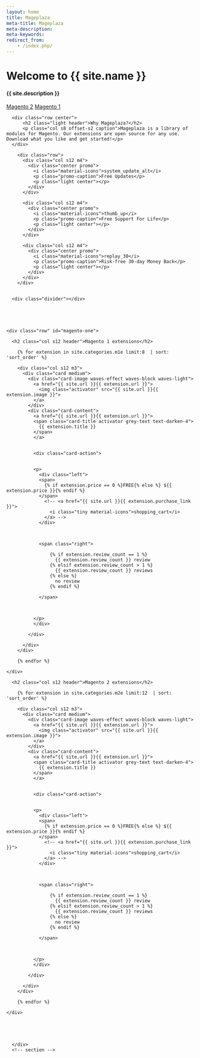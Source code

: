 ```yaml
---
layout: home
title: Mageplaza
meta-title: Mageplaza
meta-description: 
meta-keywords: 
redirect_from:
    - /index.php/
---
```





<div class="section no-pad-bot" id="index-banner">
    <div class="container">
        <h1 class="header center">Welcome to {{ site.name }}</h1>
        <div class="row center">
            <h4 class="header col s12 light center">{{ site.description }}</h4>
        </div>
        <div class="row center">
            <a href="{{ site.url }}/magento-2-extensions/" class="btn-light btn-large waves-effect waves-light">Magento 2</a>
            <a href="{{ site.url }}/magento-extensions/" class="btn-light btn-large waves-effect waves-light">Magento 1</a>
        </div>
    </div>
</div>



<div class="container">
  <div class="section">



      <div class="row center">
          <h2 class="light header">Why Mageplaza?</h2>
          <p class="col s8 offset-s2 caption">Mageplaza is a library of modules for Magento. Our extensions are open source for any use. Download what you like and get started!</p>
      </div>

        <div class="row">
          <div class="col s12 m4">
            <div class="center promo">
              <i class="material-icons">system_update_alt</i>
              <p class="promo-caption">Free Updates</p>
              <p class="light center"></p>
            </div>
          </div>

          <div class="col s12 m4">
            <div class="center promo">
              <i class="material-icons">thumb_up</i>
              <p class="promo-caption">Free Support For Life</p>
              <p class="light center"></p>
            </div>
          </div>

          <div class="col s12 m4">
            <div class="center promo">
              <i class="material-icons">replay_30</i>
              <p class="promo-caption">Risk-free 30-day Money Back</p>
              <p class="light center"></p>
            </div>
          </div>
        </div>


      <div class="divider"></div>


      


    <div class="row" id="magento-one">

      <h2 class="col s12 header">Magento 1 extensions</h2>

        {% for extension in site.categories.m1e limit:8  | sort: 'sort_order' %}
          
        <div class="col s12 m3">
          <div class="card medium">
            <div class="card-image waves-effect waves-block waves-light">
              <a href="{{ site.url }}{{ extension.url }}">
                <img class="activator" src="{{ site.url }}{{ extension.image }}">
              </a>
            </div>
            <div class="card-content">
              <a href="{{ site.url }}{{ extension.url }}">
              <span class="card-title activator grey-text text-darken-4">
                {{ extension.title }}
              </span>
              </a>
              

              <div class="card-action">
               

              <p>
                <div class="left">
                <span>
                  {% if extension.price == 0 %}FREE{% else %} ${{ extension.price }}{% endif %}
                </span>
                  <!-- <a href="{{ site.url }}{{ extension.purchase_link }}">
                    <i class="tiny material-icons">shopping_cart</i>
                  </a> -->
                </div>



                <span class="right">

                    {% if extension.review_count == 1 %}
                      {{ extension.review_count }} review
                    {% elsif extension.review_count > 1 %}  
                      {{ extension.review_count }} reviews
                    {% else %}
                      no review
                    {% endif %}
                  
                </span>

              

              </p>
              </div>

            </div>
            
          </div>
        </div>

        {% endfor %}

    </div>


  <div class="row" id="magento-two">

      <h2 class="col s12 header">Magento 2 extensions</h2>

        {% for extension in site.categories.m2e limit:12  | sort: 'sort_order' %}
          
        <div class="col s12 m3">
          <div class="card medium">
            <div class="card-image waves-effect waves-block waves-light">
              <a href="{{ site.url }}{{ extension.url }}">
                <img class="activator" src="{{ site.url }}{{ extension.image }}">
              </a>
            </div>
            <div class="card-content">
              <a href="{{ site.url }}{{ extension.url }}">
              <span class="card-title activator grey-text text-darken-4">
                {{ extension.title }}
              </span>
              </a>
              

              <div class="card-action">
               

              <p>
                <div class="left">
                <span>
                  {% if extension.price == 0 %}FREE{% else %} ${{ extension.price }}{% endif %}
                </span>
                  <!-- <a href="{{ site.url }}{{ extension.purchase_link }}">
                    <i class="tiny material-icons">shopping_cart</i>
                  </a> -->
                </div>



                <span class="right">

                    {% if extension.review_count == 1 %}
                      {{ extension.review_count }} review
                    {% elsif extension.review_count > 1 %}  
                      {{ extension.review_count }} reviews
                    {% else %}
                      no review
                    {% endif %}
                  
                </span>

              

              </p>
              </div>

            </div>
            
          </div>
        </div>

        {% endfor %}

    </div>





      </div>
      <!-- section -->
</div>
<!-- End container -->









